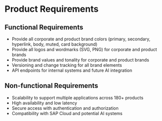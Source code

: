 # Product Requirements

## Functional Requirements
- Provide all corporate and product brand colors (primary, secondary, hyperlink, body, muted, card background)
- Provide all logos and wordmarks (SVG, PNG) for corporate and product brands
- Provide brand values and tonality for corporate and product brands
- Versioning and change tracking for all brand elements
- API endpoints for internal systems and future AI integration

## Non-functional Requirements
- Scalability to support multiple applications across 180+ products
- High availability and low latency
- Secure access with authentication and authorization
- Compatibility with SAP Cloud and potential AI systems
